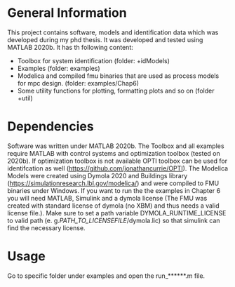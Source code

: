 General Information
===================
This project contains software, models and identification data which was developed during my phd thesis. It was developed and tested using MATLAB 2020b. It has th following content:
- Toolbox for system identification (folder: +idModels) 
- Examples (folder: examples)
- Modelica and compiled fmu binaries that are used as process models for mpc design. (folder: examples/Chap6)
- Some utility functions for plotting, formatting plots and so on (folder +util)

Dependencies
============
Software was written under MATLAB 2020b. The Toolbox and all examples require MATLAB with control systems and optimization toolbox (tested on 2020b). If optimization toolbox is not available OPTI toolbox can be used for identifcation as well (https://github.com/jonathancurrie/OPTI). The Modelica Models were created using Dymola 2020 and Buildings library (https://simulationresearch.lbl.gov/modelica/) and were compiled to FMU binaries under Windows. If you want to run the the examples in Chapter 6 you will need MATLAB, Simulink and a dymola license (The FMU was created with standard license of dymola (no XBM) and thus needs a valid license file.). Make sure to set a path variable DYMOLA_RUNTIME_LICENSE to valid path (e. g.*PATH_TO_LICENSEFILE*/dymola.lic) so that simulink can find the necessary license.

Usage
=====
Go to specific folder under examples and open the run_******.m file.